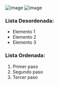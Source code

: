 ![image](https://github.com/user-attachments/assets/23faacd6-f7dc-4eec-9a2a-12e8d0bcb629)
![image](https://github.com/user-attachments/assets/71e80c69-4ffb-47fd-adf5-7dc53ab6065a)

<!DOCTYPE html>
<html>
  <body>
    <h3>Lista Desordenada:</h3>
    <ul>
      <li>Elemento 1</li>
      <li>Elemento 2</li>
      <li>Elemento 3</li>
    </ul>
  </body>
</html>

<!DOCTYPE html>
<html>
  <body>
    <h3>Lista Ordenada:</h3>
    <ol>
      <li>Primer paso</li>
      <li>Segundo paso</li>
      <li>Tercer paso</li>
    </ol>
  </body>
</html>
